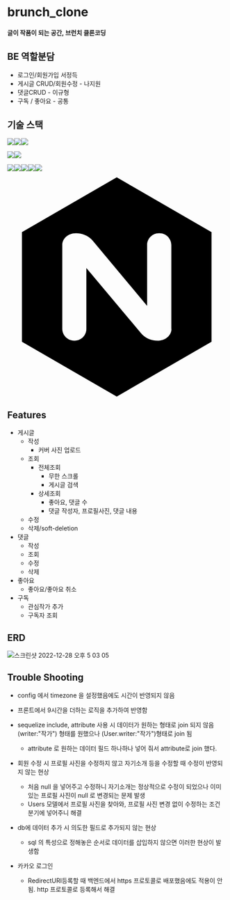 # brunch_clone
#### 글이 작품이 되는 공간, 브런치 클론코딩

## BE 역할분담
  - 로그인/회원가입 서정득
  - 게시글 CRUD/회원수정 - 나지원
  - 댓글CRUD - 이규형
  - 구독 / 좋아요 - 공통

 
## 기술 스택
<img src="https://camo.githubusercontent.com/eea3c89b5aa320f391bd9ce962c4ef7d92c943a56c376c6cbac82be641585101/68747470733a2f2f696d672e736869656c64732e696f2f62616467652f4a6176615363726970742d4637444631453f7374796c653d666f722d7468652d6261646765266c6f676f3d4a617661536372697074266c6f676f436f6c6f723d626c61636b" data-canonical-src="https://img.shields.io/badge/JavaScript-F7DF1E?style=for-the-badge&amp;logo=JavaScript&amp;logoColor=black" style="max-width: 100%;"><img src="https://camo.githubusercontent.com/ab61fce6586c27e04d8ac35d0a77a20b78eb57de63ac2243353f23d3752b1fc3/68747470733a2f2f696d672e736869656c64732e696f2f62616467652f4e6f64652e6a732d3333393933333f7374796c653d666f722d7468652d6261646765266c6f676f3d4e6f64652e6a73266c6f676f436f6c6f723d7768697465" data-canonical-src="https://img.shields.io/badge/Node.js-339933?style=for-the-badge&amp;logo=Node.js&amp;logoColor=white" style="max-width: 100%;"><img src="https://camo.githubusercontent.com/93907c63a75a4b788c8f5ab36b7064add824dd890c2de95e8a965c5460dc5268/68747470733a2f2f696d672e736869656c64732e696f2f62616467652f457870726573732d3030303030303f7374796c653d666f722d7468652d6261646765266c6f676f3d45787072657373266c6f676f436f6c6f723d7768697465" data-canonical-src="https://img.shields.io/badge/Express-000000?style=for-the-badge&amp;logo=Express&amp;logoColor=white" style="max-width: 100%;">

<img src="https://camo.githubusercontent.com/64275ceb7fccb7a4328c84c984ae3f9c90c64c0c9a3d525cfe9abe2660d67c4e/68747470733a2f2f696d672e736869656c64732e696f2f62616467652f4d7953514c2d3434373941313f7374796c653d666f722d7468652d6261646765266c6f676f3d4d7953514c266c6f676f436f6c6f723d7768697465" data-canonical-src="https://img.shields.io/badge/MySQL-4479A1?style=for-the-badge&amp;logo=MySQL&amp;logoColor=white" style="max-width: 100%;"><img src="https://camo.githubusercontent.com/6c50eb6f911b1bcb4c0b790fb5e908bf896c525685839fa802c41349dcd1c8bf/68747470733a2f2f696d672e736869656c64732e696f2f62616467652f53657175656c697a652d3532423045373f7374796c653d666f722d7468652d6261646765266c6f676f3d53657175656c697a65266c6f676f436f6c6f723d7768697465" data-canonical-src="https://img.shields.io/badge/Sequelize-52B0E7?style=for-the-badge&amp;logo=Sequelize&amp;logoColor=white" style="max-width: 100%;">


<img src="https://camo.githubusercontent.com/4940b27a13056bfab2cb61da9a8a7b00c4efb9ebbd39d966cbeecc00c1c0059e/68747470733a2f2f696d672e736869656c64732e696f2f62616467652f416d617a6f6e204543322d4646393930303f7374796c653d666f722d7468652d6261646765266c6f676f3d416d617a6f6e20454332266c6f676f436f6c6f723d7768697465" data-canonical-src="https://img.shields.io/badge/Amazon EC2-FF9900?style=for-the-badge&amp;logo=Amazon EC2&amp;logoColor=white" style="max-width: 100%;"><img src="https://camo.githubusercontent.com/f5e36b504a7091d22de49844ec28d7b50723774c367b6133fb25dd73e4876b92/68747470733a2f2f696d672e736869656c64732e696f2f62616467652f416d617a6f6e2053332d3536394133313f7374796c653d666f722d7468652d6261646765266c6f676f3d416d617a6f6e205333266c6f676f436f6c6f723d7768697465" data-canonical-src="https://img.shields.io/badge/Amazon S3-569A31?style=for-the-badge&amp;logo=Amazon S3&amp;logoColor=white" style="max-width: 100%;"><img src="https://camo.githubusercontent.com/cbedc465c8222cc31307f4cfd6415d52ceecb842726cde43a7a5d496aaebe335/68747470733a2f2f696d672e736869656c64732e696f2f62616467652f504d322d3242303337413f7374796c653d666f722d7468652d6261646765266c6f676f3d504d32266c6f676f436f6c6f723d7768697465" data-canonical-src="https://img.shields.io/badge/PM2-2B037A?style=for-the-badge&amp;logo=PM2&amp;logoColor=white" style="max-width: 100%;"><img src="https://camo.githubusercontent.com/750ce59cd9ea710a18b1627dc9d04ffce9ad143e7b9eeb0d9d62454741662264/68747470733a2f2f696d672e736869656c64732e696f2f62616467652f4d554c5445522d4634363531393f7374796c653d666f722d7468652d6261646765266c6f676f3d4d554c544552266c6f676f436f6c6f723d7768697465" data-canonical-src="https://img.shields.io/badge/MULTER-F46519?style=for-the-badge&amp;logo=MULTER&amp;logoColor=white" style="max-width: 100%;"><img src="https://camo.githubusercontent.com/e857d9f97e0ccbd1365af790eb6c4a239951589bb277d6a12635ad8ca0c57b2f/68747470733a2f2f696d672e736869656c64732e696f2f62616467652f2d77696e73746f6e2d677265656e3f7374796c653d666f722d7468652d6261646765266c6f676f3d77696e73746f6e266c6f676f436f6c6f723d7768697465" data-canonical-src="https://img.shields.io/badge/-winston-green?style=for-the-badge&amp;logo=winston&amp;logoColor=white" style="max-width: 100%;">

<svg role="img" viewBox="0 0 24 24" xmlns="http://www.w3.org/2000/svg"><title>NGINX</title><path d="M12 0L1.605 6v12L12 24l10.395-6V6L12 0zm6 16.59c0 .705-.646 1.29-1.529 1.29-.631 0-1.351-.255-1.801-.81l-6-7.141v6.66c0 .721-.57 1.29-1.274 1.29H7.32c-.721 0-1.29-.6-1.29-1.29V7.41c0-.705.63-1.29 1.5-1.29.646 0 1.38.255 1.83.81l5.97 7.141V7.41c0-.721.6-1.29 1.29-1.29h.075c.72 0 1.29.6 1.29 1.29v9.18H18z"/></svg>
## Features
- 게시글
    - 작성
        - 커버 사진 업로드
    - 조회
        - 전체조회
            - 무한 스크롤
            - 게시글 검색
        - 상세조회
            - 좋아요, 댓글 수
            - 댓글 작성자, 프로필사진, 댓글 내용
    - 수정
    - 삭제/soft-deletion
- 댓글
    - 작성
    - 조회
    - 수정
    - 삭제
- 좋아요
    - 좋아요/좋아요 취소
- 구독
    - 관심작가 추가
    - 구독자 조회
## ERD
![스크린샷 2022-12-28 오후 5 03 05](https://user-images.githubusercontent.com/105340187/209779370-38ecbdd6-e56b-4bb7-8f2c-3b2289769b77.png)



## Trouble Shooting


-  config 에서 timezone 을 설정했음에도 시간이 반영되지 않음
  - 프론트에서 9시간을 더하는 로직을 추가하여 반영함
-  sequelize include, attribute 사용 시 데이터가 원하는 형태로 join 되지 않음 (writer:"작가") 형태를 원했으나 (User.writer:"작가")형태로 join 됨
    - attribute 로 원하는 데이터 필드 하나하나 넣어 줘서 attribute로 join 했다. 
- 회원 수정 시 프로필 사진을 수정하지 않고 자기소개 등을 수정할 때 수정이 반영되지 않는 현상
    - 처음 null 을 넣어주고 수정하니 자기소개는 정상적으로 수정이 되었으나 이미 있는 프로필 사진이 null 로 변경되는 문제 발생
    - Users 모델에서 프로필 사진을 찾아와, 프로필 사진 변경 없이 수정하는 조건 분기에 넣어주니 해결
- db에 데이터 추가 시 의도한 필드로 추가되지 않는 현상
    - sql 의 특성으로 정해놓은 순서로 데이터를 삽입하지 않으면 이러한 현상이 발생함

- 카카오 로그인 
    - RedirectURI등록할 때 백엔드에서 https 프로토콜로 배포했음에도 적용이 안됨. http 프로토콜로 등록해서 해결
